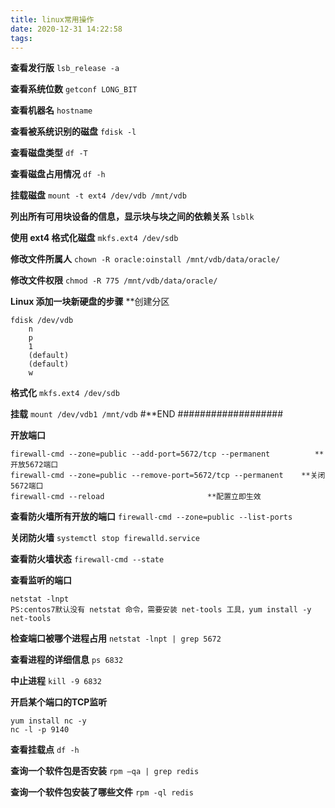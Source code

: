 ```yaml
---
title: linux常用操作
date: 2020-12-31 14:22:58
tags:
---
```


**查看发行版**
`lsb_release -a`

**查看系统位数**
`getconf LONG_BIT`

**查看机器名**
`hostname`

**查看被系统识别的磁盘**
`fdisk -l`

**查看磁盘类型**
`df -T`

**查看磁盘占用情况**
`df -h`

**挂载磁盘**
`mount -t ext4 /dev/vdb /mnt/vdb`

**列出所有可用块设备的信息，显示块与块之间的依赖关系**
`lsblk`

**使用 ext4 格式化磁盘**
`mkfs.ext4 /dev/sdb`

**修改文件所属人**
`chown -R oracle:oinstall /mnt/vdb/data/oracle/`

**修改文件权限**
`chmod -R 775 /mnt/vdb/data/oracle/`

**Linux 添加一块新硬盘的步骤**
**创建分区		    
```
fdisk /dev/vdb
	n
	p
	1
	(default)
	(default)
	w
```

**格式化**
`mkfs.ext4 /dev/sdb`

**挂载**
`mount /dev/vdb1 /mnt/vdb`
#**END ###################

**开放端口**
```
firewall-cmd --zone=public --add-port=5672/tcp --permanent          **开放5672端口
firewall-cmd --zone=public --remove-port=5672/tcp --permanent    **关闭5672端口
firewall-cmd --reload   					**配置立即生效
```

**查看防火墙所有开放的端口**
`firewall-cmd --zone=public --list-ports`

**关闭防火墙**
`systemctl stop firewalld.service`

**查看防火墙状态**
`firewall-cmd --state`

**查看监听的端口**
```
netstat -lnpt
PS:centos7默认没有 netstat 命令，需要安装 net-tools 工具，yum install -y net-tools
```

**检查端口被哪个进程占用**
`netstat -lnpt | grep 5672`

**查看进程的详细信息**
`ps 6832`

**中止进程**
`kill -9 6832`

**开启某个端口的TCP监听**
```
yum install nc -y
nc -l -p 9140
```

**查看挂载点**
`df -h`

**查询一个软件包是否安装**
`rpm –qa | grep redis`

**查询一个软件包安装了哪些文件**
`rpm -ql redis`

